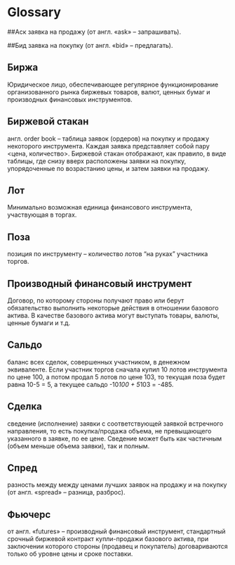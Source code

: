 # Glossary

##Аск
заявка на продажу (от англ. «ask» – запрашивать).

##Бид
заявка на покупку (от англ. «bid» – предлагать).

## Биржа
Юридическое лицо, обеспечивающее регулярное функционирование организованного рынка биржевых товаров, валют, ценных бумаг и производных финансовых инструментов.

## Биржевой стакан
англ. order book – таблица заявок (ордеров) на покупку и продажу некоторого инструмента. Каждая заявка представляет собой пару <цена, количество>. Биржевой стакан отображают, как правило, в виде таблицы, где снизу вверх расположены заявки на покупку, упорядоченные по возрастанию цены, и затем заявки на продажу.

## Лот
Минимально возможная единица финансового инструмента, участвующая в торгах.

## Поза
позиция по инструменту – количество лотов “на руках” участника торгов.

## Производный финансовый инструмент
Договор, по которому стороны получают право или берут обязательство выполнить некоторые действия в отношении базового актива. В качестве базового актива могут выступать товары, валюты, ценные бумаги и т.д.

## Сальдо
баланс всех сделок, совершенных участником, в денежном эквиваленте. Если участник торгов сначала купил 10 лотов инструмента по цене 100, а потом продал 5 лотов по цене 103, то текущая поза будет равна 10-5 = 5, а текущее сальдо -10*100 + 5*103 = -485.

## Сделка
сведение (исполнение) заявки с соответствующей заявкой встречного направления, то есть покупка/продажа объема, не превыщающего указанного в заявке, по ее цене. Сведение может быть как частичным (объем меньше объема заявки), так и полным.

## Спред
разность между между ценами лучших заявок на продажу и на покупку (от англ. «spread» – разница, разброс).

## Фьючерс
от англ. «futures» – производный финансовый инструмент, стандартный срочный биржевой контракт купли-продажи базового актива, при заключении которого стороны (продавец и покупатель) договариваются только об уровне цены и сроке поставки.




